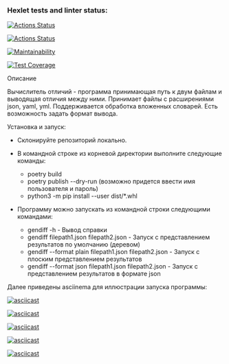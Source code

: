 ### Hexlet tests and linter status:
[![Actions Status](https://github.com/YuliaPie/python-project-50/actions/workflows/hexlet-check.yml/badge.svg)](https://github.com/YuliaPie/python-project-50/actions)

[![Actions Status](https://github.com/YuliaPie/python-project-50/actions/workflows/pyci.yml/badge.svg)](https://github.com/YuliaPie/python-project-50/actions)

[![Maintainability](https://api.codeclimate.com/v1/badges/4142ce737f9a364bcd4e/maintainability)](https://codeclimate.com/github/YuliaPie/python-project-50/maintainability)

[![Test Coverage](https://api.codeclimate.com/v1/badges/4142ce737f9a364bcd4e/test_coverage)](https://codeclimate.com/github/YuliaPie/python-project-50/test_coverage)

Описание

Вычислитель отличий - программа принимающая путь к двум файлам и выводящая отличия между ними.
Принимает файлы с расширениями json, yaml, yml. Поддерживается обработка вложенных словарей.
Есть возможность задать формат вывода.

Установка и запуск:

- Склонируйте репозиторий локально.
- В командной строке из корневой директории выполните следующие команды:
  * poetry build
  * poetry publish --dry-run (возможно придется ввести имя пользователя и пароль)
  * python3 -m pip install --user dist/*.whl

- Программу можно запускать из командной строки следующими командами: 

  * gendiff -h - Вывод справки
  * gendiff filepath1.json filepath2.json - Запуск с представлением  результатов по умолчанию (деревом) 
  * gendiff --format plain filepath1.json filepath2.json -  Запуск с плоским представлением  результатов
  * gendiff --format json filepath1.json filepath2.json -  Запуск  с представлением  результатов в формате json 

Далее приведены asciinema для иллюстрации запуска программы:


[![asciicast](https://asciinema.org/a/fEQLIDjXuhZ3EQLmC6ju77mIM.svg)](https://asciinema.org/a/fEQLIDjXuhZ3EQLmC6ju77mIM)

[![asciicast](https://asciinema.org/a/cq5deWE2oYrMUFw8h4djjpVaO.svg)](https://asciinema.org/a/cq5deWE2oYrMUFw8h4djjpVaO)

[![asciicast](https://asciinema.org/a/87ACK4hZGj1a4ODZJ4okUM6wB.svg)](https://asciinema.org/a/87ACK4hZGj1a4ODZJ4okUM6wB)

[![asciicast](https://asciinema.org/a/8f7ixlzf3bF39BFu1gLOezGyQ.svg)](https://asciinema.org/a/8f7ixlzf3bF39BFu1gLOezGyQ)

[![asciicast](https://asciinema.org/a/D7DeVYhkPoGPp7jpld2ymsieu.svg)](https://asciinema.org/a/D7DeVYhkPoGPp7jpld2ymsieu)